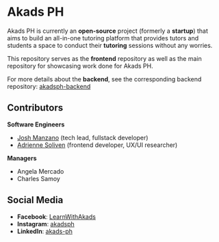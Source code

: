 # Akads PH
Akads PH is currently an **open-source** project (formerly a **startup**) that aims to build an all-in-one tutoring platform that provides tutors and students a space to conduct their **tutoring** sessions without any worries.

This repository serves as the **frontend** repository as well as the main repository for showcasing work done for Akads PH.

For more details about the **backend**, see the corresponding backend repository: [akadsph-backend](https://github.com/joshmanzano/akadsph-backend)

## Contributors
**Software Engineers**

* [Josh Manzano](https://www.linkedin.com/in/joshmanzano-dev/) (tech lead, fullstack developer)
* [Adrienne Soliven](https://www.linkedin.com/in/adrienne-soliven-7725831aa/) (frontend developer, UX/UI researcher)

**Managers**

* Angela Mercado 
* Charles Samoy

## Social Media
- **Facebook**: [LearnWithAkads](https://www.facebook.com/LearnWithAkads/)
- **Instagram**: [akadsph](http://instagram.com/akadsph)
- **LinkedIn**: [akads-ph](https://www.linkedin.com/company/akads-ph/)
